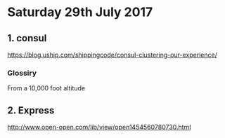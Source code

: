 # Saturday 29th July 2017 #
## 1. consul

https://blog.uship.com/shippingcode/consul-clustering-our-experience/
### Glossiry

From a 10,000 foot altitude 
## 2. Express 
http://www.open-open.com/lib/view/open1454560780730.html